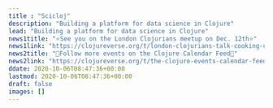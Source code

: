 ```yaml
---
title : "Scicloj"
description: "Building a platform for data science in Clojure"
lead: "Building a platform for data science in Clojure"
news1title: "⭐See you on the London Clojurians meetup on Dec. 12th⭐"
news1link: "https://clojureverse.org/t/london-clojurians-talk-cooking-up-a-workflow-for-data-by-slutsky-prately-mclean/10450"
news2title: "📅Follow more events on the Clojure Calendar Feed📅"
news2link: "https://clojureverse.org/t/the-clojure-events-calendar-feed-turns-2/9527"
ddate: 2020-10-06T08:47:36+00:00
lastmod: 2020-10-06T08:47:36+00:00
draft: false
images: []
---
```

